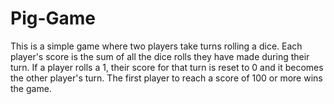 # Pig-Game

This is a simple game where two players take turns rolling a dice. Each player's score is the sum of all the dice rolls they have made during their turn. If a player rolls a 1, their score for that turn is reset to 0 and it becomes the other player's turn. The first player to reach a score of 100 or more wins the game.
